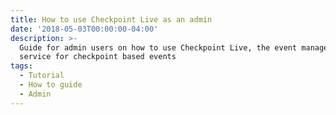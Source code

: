 ```yaml
---
title: How to use Checkpoint Live as an admin
date: '2018-05-03T00:00:00-04:00'
description: >-
  Guide for admin users on how to use Checkpoint Live, the event management
  service for checkpoint based events
tags:
  - Tutorial
  - How to guide
  - Admin
---
```


